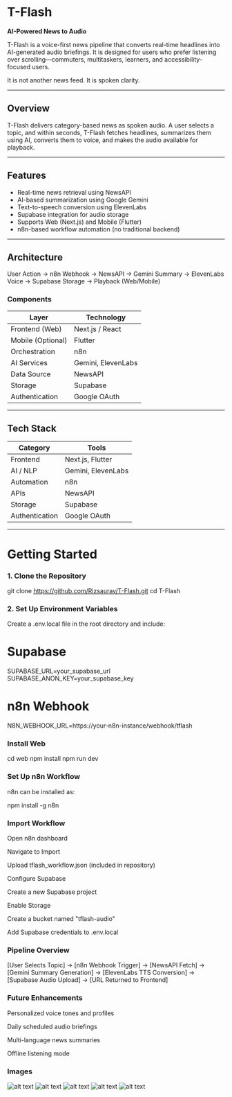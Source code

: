 # T-Flash  
**AI-Powered News to Audio**

T-Flash is a voice-first news pipeline that converts real-time headlines into AI-generated audio briefings. It is designed for users who prefer listening over scrolling—commuters, multitaskers, learners, and accessibility-focused users.

It is not another news feed. It is spoken clarity.

---

## Overview

T-Flash delivers category-based news as spoken audio. A user selects a topic, and within seconds, T-Flash fetches headlines, summarizes them using AI, converts them to voice, and makes the audio available for playback.

---

## Features

- Real-time news retrieval using NewsAPI  
- AI-based summarization using Google Gemini  
- Text-to-speech conversion using ElevenLabs  
- Supabase integration for audio storage  
- Supports Web (Next.js) and Mobile (Flutter)  
- n8n-based workflow automation (no traditional backend)

---

## Architecture

User Action → n8n Webhook → NewsAPI → Gemini Summary → ElevenLabs Voice → Supabase Storage → Playback (Web/Mobile)

### Components

| Layer            | Technology     |
|------------------|----------------|
| Frontend (Web)   | Next.js / React |
| Mobile (Optional) | Flutter         |
| Orchestration    | n8n            |
| AI Services      | Gemini, ElevenLabs |
| Data Source      | NewsAPI        |
| Storage          | Supabase       |
| Authentication    | Google OAuth   |

---

## Tech Stack

| Category       | Tools |
|----------------|-------|
| Frontend       | Next.js, Flutter |
| AI / NLP       | Gemini, ElevenLabs |
| Automation     | n8n |
| APIs           | NewsAPI |
| Storage        | Supabase |
| Authentication | Google OAuth |

---

# Getting Started

### 1. Clone the Repository

git clone https://github.com/Rizsaurav/T-Flash.git
cd T-Flash

### 2. Set Up Environment Variables
Create a .env.local file in the root directory and include:

# Supabase  
SUPABASE_URL=your_supabase_url  
SUPABASE_ANON_KEY=your_supabase_key  

# n8n Webhook  
N8N_WEBHOOK_URL=https://your-n8n-instance/webhook/tflash  


### Install Web
cd web
npm install
npm run dev

### Set Up n8n Workflow 
n8n can be installed as:

npm install -g n8n 


### Import Workflow

Open n8n dashboard

Navigate to Import

Upload tflash_workflow.json (included in repository)

Configure Supabase

Create a new Supabase project

Enable Storage

Create a bucket named "tflash-audio"

Add Supabase credentials to .env.local

### Pipeline Overview
[User Selects Topic] -> [n8n Webhook Trigger] ->  [NewsAPI Fetch] -> [Gemini Summary Generation] -> [ElevenLabs TTS Conversion] -> [Supabase Audio Upload] ->  [URL Returned to Frontend]


### Future Enhancements
Personalized voice tones and profiles

Daily scheduled audio briefings

Multi-language news summaries

Offline listening mode


### Images

![alt text](images/image1.png)
![alt text](images/image2.png)
![alt text](images/image3.png)
![alt text](images/image4.png)
![alt text](images/image5.png)